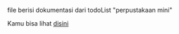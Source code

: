 file berisi dokumentasi dari todoList "perpustakaan mini"

Kamu bisa lihat <a href="https://perpustakaan-mini.vercel.app/">disini</a>
